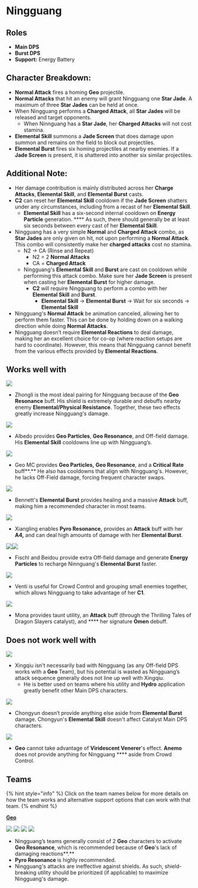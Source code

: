 # Ningguang

## Roles

* **Main DPS**
* **Burst DPS**
* **Support:** Energy Battery

## Character Breakdown:

* **Normal Attack** fires a homing **Geo** projectile.
* **Normal Attacks** that hit an enemy will grant Ningguang one **Star Jade**. A maximum of three **Star Jades** can be held at once.&#x20;
* When Ningguang performs a **Charged Attack**, all **Star Jades** will be released and target opponents.
  * When Ninnguang has a **Star Jade**, her **Charged Attacks** will not cost stamina.
* **Elemental Skill** summons a **Jade Screen** that does damage upon summon and remains on the field to block out projectiles.
* **Elemental Burst** fires six homing projectiles at nearby enemies. If a **Jade Screen** is present, it is shattered into another six similar projectiles.

## Additional Note:

* Her damage contribution is mainly distributed across her **Charge Attacks**, **Elemental Skill**, and **Elemental Burst** casts.
* **C2** can reset her **Elemental Skill** cooldown if the **Jade Screen** shatters under any circumstances, including from a recast of her **Elemental Skill**.
  * **Elemental Skill** has a six-second internal cooldown on **Energy Particle** generation. **** As such, there should generally be at least six seconds between every cast of her **Elemental Skill**.
* Ningguang has a very simple **Normal** and **Charged Attack** combo, as **Star Jades** are only given on hit, not upon performing a **Normal Attack**. This combo will consistently make her **charged attacks** cost no stamina.
  * N2 → CA (Rinse and Repeat)
    * N2  = 2 **Normal Attacks**
    * CA = **Charged Attack**
  * Ningguang's **Elemental Skill** and **Burst** are cast on cooldown while performing this attack combo. Make sure her **Jade Screen** is present when casting her **Elemental Burst** for higher damage.
    * **C2** will require Ningguang to perform a combo with her **Elemental Skill** and **Burst**.
      * **Elemental Skill** → **Elemental Burst** → Wait for six seconds → **Elemental Skill**
* Ningguang's **Normal Attack** be animation canceled, allowing her to perform them faster. This can be done by holding down on a walking direction while doing **Normal Attacks**.
* Ningguang doesn’t require **Elemental Reactions** to deal damage, making her an excellent choice for co-op (where reaction setups are hard to coordinate). However, this means that Ningguang cannot benefit from the various effects provided by **Elemental Reactions**.

## Works well with

![](../../.gitbook/assets/UI\_AvatarIcon\_Zhongli.png)

* Zhongli is the most ideal pairing for Ningguang because of the **Geo Resonance** buff. His shield is extremely durable and debuffs nearby enemy **Elemental/Physical Resistance**. Together, these two effects greatly increase Ningguang's damage.

![](../../.gitbook/assets/UI\_AvatarIcon\_Albedo.png)

* Albedo provides **Geo Particles**, **Geo Resonance**, and Off-field damage. His **Elemental Skill** cooldowns line up with Ningguang’s.&#x20;

![](../../.gitbook/assets/UI\_AvatarIcon\_Aether\_Geo.png)

* Geo MC provides **Geo Particles,** **Geo Resonance**, and a **Critical Rate** buff**.** He also has cooldowns that align with Ningguang's. However, he lacks Off-Field damage, forcing frequent character swaps.

![](../../.gitbook/assets/UI\_AvatarIcon\_Bennett.png)

* Bennett's **Elemental Burst** provides healing and a massive **Attack** buff, making him a recommended character in most teams.

![](../../.gitbook/assets/UI\_AvatarIcon\_Xiangling.png)

* Xiangling enables **Pyro Resonance,** provides an **Attack** buff with her **A4,** and can deal high amounts of damage with her **Elemental Burst**.

![](../../.gitbook/assets/UI\_AvatarIcon\_Beidou.png)![](../../.gitbook/assets/UI\_AvatarIcon\_Fischl.png)

* Fischl and Beidou provide extra Off-field damage and generate **Energy Particles** to recharge Ninnguang's **Elemental Burst** faster.

![](../../.gitbook/assets/UI\_AvatarIcon\_Venti.png)

* Venti is useful for Crowd Control and grouping small enemies together, which allows Ningguang to take advantage of her **C1**.

![](../../.gitbook/assets/UI\_AvatarIcon\_Mona.png)

* Mona provides taunt utility, an **Attack** buff (through the Thrilling Tales of Dragon Slayers catalyst), and **** her signature **Omen** debuff.

## Does not work well with

![](../../.gitbook/assets/UI\_AvatarIcon\_Xingqiu.png)

* Xingqiu isn't necessarily bad with Ningguang (as any Off-field DPS works with a **Geo** Team), but his potential is wasted as Ningguang’s attack sequence generally does not line up well with Xingqiu.
  * He is better used on teams where his utility and **Hydro** application greatly benefit other Main DPS characters.

![](../../.gitbook/assets/UI\_AvatarIcon\_Chongyun.png)

* Chongyun doesn’t provide anything else aside from **Elemental Burst** damage. Chongyun's **Elemental Skill** doesn't affect Catalyst Main DPS characters.

![](../../.gitbook/assets/Element\_Anemo.webp)

* **Geo** cannot take advantage of **Viridescent Venerer**'s effect. **Anemo** does not provide anything for Ningguang **** aside from Crowd Control.

## Teams

{% hint style="info" %}
Click on the team names below for more details on how the team works and alternative support options that can work with that team.
{% endhint %}

****[**Geo**](../../teams/geo.md)****

![](../../.gitbook/assets/UI\_AvatarIcon\_Ningguang.png) ![](../../.gitbook/assets/UI\_AvatarIcon\_Zhongli.png) ![](../../.gitbook/assets/UI\_AvatarIcon\_Xiangling.png) ![](../../.gitbook/assets/UI\_AvatarIcon\_Bennett.png)&#x20;

* Ningguang’s teams generally consist of 2 **Geo** characters to activate **Geo Resonance**, which is recommended because of **Geo**'s lack of damaging reactions**.**&#x20;
* **Pyro Resonance** is highly recommended.
* Ningguang's attacks are ineffective against shields. As such, shield-breaking utility should be prioritized (if applicable) to maximize Ningguang's damage.
